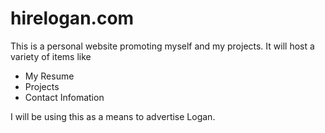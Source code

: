 # hirelogan.com

This is a personal website promoting myself and my projects. <brk>
It will host a variety of items like
- My Resume
- Projects
- Contact Infomation
<brk>
I will be using this as a means to advertise Logan.
